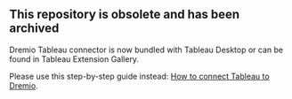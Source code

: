 ## This repository is obsolete and has been archived

Dremio Tableau connector is now bundled with Tableau Desktop or can be found in Tableau Extension Gallery.

Please use this step-by-step guide instead: [How to connect Tableau to Dremio](https://docs.dremio.com/software/client-applications/tableau/).